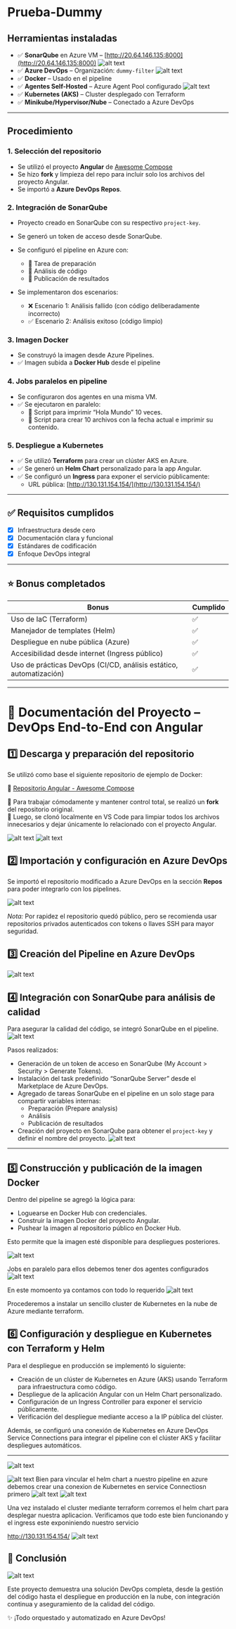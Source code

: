 # Prueba-Dummy

## Herramientas instaladas

- ✅ **SonarQube** en Azure VM – [http://20.64.146.135:8000](http://20.64.146.135:8000)
 ![alt text](image-2.png)
- ✅ **Azure DevOps** – Organización: `dummy-filter`
![alt text](image.png)  
- ✅ **Docker** – Usado en el pipeline  
- ✅ **Agentes Self-Hosted** – Azure Agent Pool configurado 
![alt text](image-9.png)  
- ✅ **Kubernetes (AKS)** – Cluster desplegado con Terraform  
- ✅ **Minikube/Hypervisor/Nube** – Conectado a Azure DevOps 

---

## Procedimiento

### 1. Selección del repositorio
- Se utilizó el proyecto **Angular** de [Awesome Compose](https://github.com/docker/awesome-compose/tree/master/angular)  
- Se hizo **fork** y limpieza del repo para incluir solo los archivos del proyecto Angular.  
- Se importó a **Azure DevOps Repos**.

### 2. Integración de SonarQube
- Proyecto creado en SonarQube con su respectivo `project-key`.
- Se generó un token de acceso desde SonarQube.
- Se configuró el pipeline en Azure con:
  - 🔹 Tarea de preparación
  - 🔹 Análisis de código
  - 🔹 Publicación de resultados 

- Se implementaron dos escenarios:
  - ❌ Escenario 1: Análisis fallido (con código deliberadamente incorrecto)
  - ✅ Escenario 2: Análisis exitoso (código limpio)

### 3. Imagen Docker
- Se construyó la imagen desde Azure Pipelines.
- ✅ Imagen subida a **Docker Hub** desde el pipeline

### 4. Jobs paralelos en pipeline
- Se configuraron dos agentes en una misma VM.
- ✅ Se ejecutaron en paralelo:
  - 🔹 Script para imprimir “Hola Mundo” 10 veces.
  - 🔹 Script para crear 10 archivos con la fecha actual e imprimir su contenido.

### 5. Despliegue a Kubernetes
- ✅ Se utilizó **Terraform** para crear un clúster AKS en Azure.  
- ✅ Se generó un **Helm Chart** personalizado para la app Angular.  
- ✅ Se configuró un **Ingress** para exponer el servicio públicamente:  
  - URL pública: [http://130.131.154.154/](http://130.131.154.154/)


---

## ✅ Requisitos cumplidos

- [x] Infraestructura desde cero  
- [x] Documentación clara y funcional  
- [x] Estándares de codificación  
- [x] Enfoque DevOps integral  

---

## ⭐ Bonus completados

| Bonus                                                                 | Cumplido |
|-----------------------------------------------------------------------|----------|
| Uso de IaC (Terraform)                                               | ✅        |
| Manejador de templates (Helm)                                        | ✅        |
| Despliegue en nube pública (Azure)                                   | ✅        |
| Accesibilidad desde internet (Ingress público)                       | ✅        |
| Uso de prácticas DevOps (CI/CD, análisis estático, automatización)   | ✅        |

---


# 🚀 Documentación del Proyecto – DevOps End-to-End con Angular

## 1️⃣ Descarga y preparación del repositorio
   Se utilizó como base el siguiente repositorio de ejemplo de Docker:

   🔗 [Repositorio Angular - Awesome Compose](https://github.com/docker/awesome-compose/tree/master/angular)

   📌 Para trabajar cómodamente y mantener control total, se realizó un **fork** del repositorio original.  
   🔧 Luego, se clonó localmente en VS Code para limpiar todos los archivos innecesarios y dejar únicamente lo relacionado con el proyecto Angular.

   ![alt text](image-3.png)
   ![alt text](image-4.png)


## 2️⃣ Importación y configuración en Azure DevOps
   Se importó el repositorio modificado a Azure DevOps en la sección **Repos** para poder integrarlo con los pipelines.

   ![alt text](image-5.png)
   
   
   *Nota:* Por rapidez el repositorio quedó público, pero se recomienda usar repositorios privados autenticados con tokens o llaves SSH para mayor seguridad.

## 3️⃣ Creación del Pipeline en Azure DevOps
   ![alt text](image-6.png)

   

## 4️⃣ Integración con SonarQube para análisis de calidad

Para asegurar la calidad del código, se integró SonarQube en el pipeline.
![alt text](image-7.png)

Pasos realizados:

- Generación de un token de acceso en SonarQube (My Account > Security > Generate Tokens).
- Instalación del task predefinido “SonarQube Server” desde el Marketplace de Azure DevOps.
- Agregado de tareas SonarQube en el pipeline en un solo stage para compartir variables internas:
  - Preparación (Prepare analysis)
  - Análisis
  - Publicación de resultados
- Creación del proyecto en SonarQube para obtener el `project-key` y definir el nombre del proyecto.
![alt text](image-20.png)

---
   
## 5️⃣ Construcción y publicación de la imagen Docker

Dentro del pipeline se agregó la lógica para:

- Loguearse en Docker Hub con credenciales.
- Construir la imagen Docker del proyecto Angular.
- Pushear la imagen al repositorio público en Docker Hub.

Esto permite que la imagen esté disponible para despliegues posteriores.

  ![alt text](image-12.png)

   Jobs  en paralelo para ellos debemos tener dos agentes configurados
   ![alt text](image-13.png)
   

   En este momoento ya contamos con todo lo requerido 
   ![alt text](image-14.png)

Procederemos a instalar un sencillo cluster de Kubernetes en la nube de Azure mediante terraform. 

## 6️⃣ Configuración y despliegue en Kubernetes con Terraform y Helm

Para el despliegue en producción se implementó lo siguiente:

- Creación de un clúster de Kubernetes en Azure (AKS) usando Terraform para infraestructura como código.
- Despliegue de la aplicación Angular con un Helm Chart personalizado.
- Configuración de un Ingress Controller para exponer el servicio públicamente.
- Verificación del despliegue mediante acceso a la IP pública del clúster.

Además, se configuró una conexión de Kubernetes en Azure DevOps Service Connections para integrar el pipeline con el clúster AKS y facilitar despliegues automáticos.

---

![alt text](image-15.png)

![alt text](image-16.png)
Bien para vincular el helm chart a nuestro pipeline en azure debemos crear una conexion de Kubernetes en service Connectiosn primero
![alt text](image-18.png)
![alt text](image-17.png)

Una vez instalado el cluster mediante terraform corremos el helm chart para desplegar nuestra aplicacion.  Verificamos que todo este bien funcionando y el ingress este exponiniendo nuestro servicio

http://130.131.154.154/
![alt text](image-21.png)

## 🏁 Conclusión
![alt text](image-19.png)

Este proyecto demuestra una solución DevOps completa, desde la gestión del código hasta el despliegue en producción en la nube, con integración continua y aseguramiento de la calidad del código.

✨ ¡Todo orquestado y automatizado en Azure DevOps!